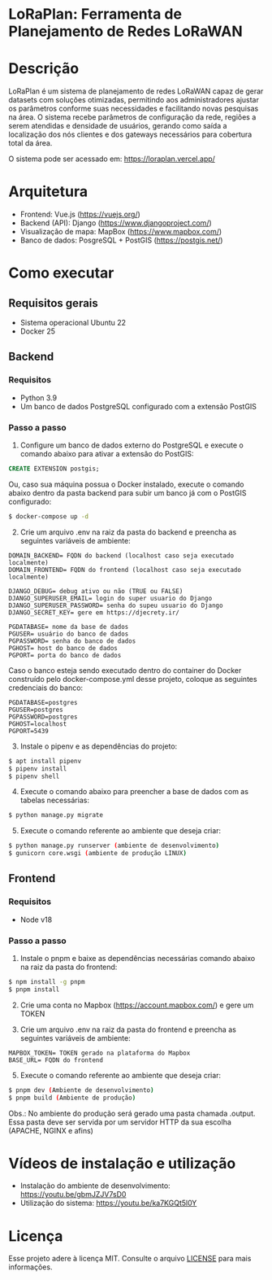 # LoRaPlan: Ferramenta de Planejamento de Redes LoRaWAN

# Descrição

LoRaPlan é um sistema de planejamento de redes LoRaWAN capaz de gerar datasets com soluções otimizadas, permitindo aos administradores ajustar os parâmetros conforme suas necessidades e facilitando novas pesquisas na área. O sistema recebe parâmetros de configuração da rede, regiões a serem atendidas e densidade de usuários, gerando como saída a localização dos nós clientes e dos gateways necessários para cobertura total da área.

O sistema pode ser acessado em: https://loraplan.vercel.app/

# Arquitetura

- Frontend: Vue.js (https://vuejs.org/)
- Backend (API): Django (https://www.djangoproject.com/)
- Visualização de mapa: MapBox (https://www.mapbox.com/)
- Banco de dados: PosgreSQL + PostGIS (https://postgis.net/)

# Como executar

## Requisitos gerais
- Sistema operacional Ubuntu 22 
- Docker 25

## Backend

### Requisitos

- Python 3.9
- Um banco de dados PostgreSQL configurado com a extensão PostGIS

### Passo a passo

1. Configure um banco de dados externo do PostgreSQL e execute o comando abaixo para ativar a extensão do PostGIS:

```SQL
CREATE EXTENSION postgis;
```

Ou, caso sua máquina possua o Docker instalado, execute o comando abaixo dentro da pasta backend para subir um banco já com o PostGIS configurado:

```bash
$ docker-compose up -d
```

2. Crie um arquivo .env na raiz da pasta do backend e preencha as seguintes variáveis de ambiente:

```
DOMAIN_BACKEND= FQDN do backend (localhost caso seja executado localmente)
DOMAIN_FRONTEND= FQDN do frontend (localhost caso seja executado localmente)

DJANGO_DEBUG= debug ativo ou não (TRUE ou FALSE)
DJANGO_SUPERUSER_EMAIL= login do super usuario do Django
DJANGO_SUPERUSER_PASSWORD= senha do supeu usuario do Django
DJANGO_SECRET_KEY= gere em https://djecrety.ir/

PGDATABASE= nome da base de dados
PGUSER= usuário do banco de dados
PGPASSWORD= senha do banco de dados
PGHOST= host do banco de dados
PGPORT= porta do banco de dados
```

Caso o banco esteja sendo executado dentro do container do Docker construído pelo docker-compose.yml desse projeto, coloque as seguintes credenciais do banco:

```
PGDATABASE=postgres
PGUSER=postgres
PGPASSWORD=postgres
PGHOST=localhost
PGPORT=5439
```

3. Instale o pipenv e as dependências do projeto:

```bash
$ apt install pipenv
$ pipenv install
$ pipenv shell
```

4. Execute o comando abaixo para preencher a base de dados com as tabelas necessárias:

```bash
$ python manage.py migrate
```

5. Execute o comando referente ao ambiente que deseja criar:

```bash
$ python manage.py runserver (ambiente de desenvolvimento)
$ gunicorn core.wsgi (ambiente de produção LINUX)
```

## Frontend

### Requisitos

- Node v18

### Passo a passo

1. Instale o pnpm e baixe as dependências necessárias comando abaixo na raiz da pasta do frontend:

```bash
$ npm install -g pnpm
$ pnpm install
```

2. Crie uma conta no Mapbox (https://account.mapbox.com/) e gere um TOKEN

3. Crie um arquivo .env na raiz da pasta do frontend e preencha as seguintes variáveis de ambiente:

```
MAPBOX_TOKEN= TOKEN gerado na plataforma do Mapbox
BASE_URL= FQDN do frontend
```

5. Execute o comando referente ao ambiente que deseja criar:

```bash
$ pnpm dev (Ambiente de desenvolvimento)
$ pnpm build (Ambiente de produção)
```

Obs.: No ambiente do produção será gerado uma pasta chamada .output. Essa pasta deve ser servida por um servidor HTTP da sua escolha (APACHE, NGINX e afins)

# Vídeos de instalação e utilização

- Instalação do ambiente de desenvolvimento: https://youtu.be/gbmJZJV7sD0
- Utilização do sistema: https://youtu.be/ka7KGQt5l0Y

# Licença

Esse projeto adere à licença MIT. Consulte o arquivo <a href="https://github.com/Rodrigo947/gerador-otimizador-instancias-lorawan/blob/master/LICENSE">LICENSE</a> para mais informações.
